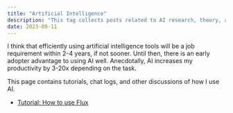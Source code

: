 ```yaml
---
title: "Artificial Intelligence"
description: "This tag collects posts related to AI research, theory, and implementation."
date: 2023-09-11
---
```


I think that efficiently using artificial intelligence tools will be a job requirement within 2-4 years, if not sooner. Until then, there is an early adopter advantage to using AI well. Anecdotally, AI increases my productivity by 3-20x depending on the task.

This page contains tutorials, chat logs, and other discussions of how I use AI.

- [Tutorial: How to use Flux](https://x.com/mud2monarch/status/1701239601321390181?s=20)